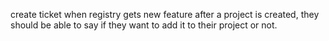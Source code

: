 create ticket when registry gets new feature after a project is created, they should be able to say if they want to add it to their project or not.